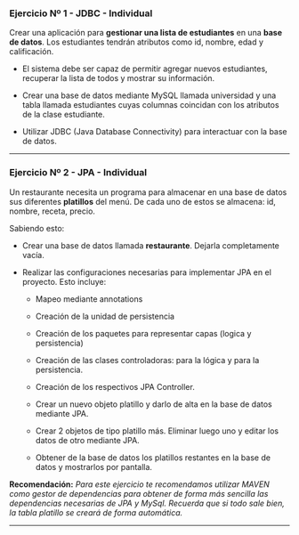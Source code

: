 ### Ejercicio Nº 1 - JDBC - Individual

Crear una aplicación para **gestionar una lista de estudiantes** en una **base de datos**. Los estudiantes tendrán atributos como id, nombre, edad y calificación.

- El sistema debe ser capaz de permitir agregar nuevos estudiantes, recuperar la lista de todos y mostrar su información.
    
- Crear una base de datos mediante MySQL llamada universidad y una tabla llamada estudiantes cuyas columnas coincidan con los atributos de la clase estudiante.
    
- Utilizar JDBC (Java Database Connectivity) para interactuar con la base de datos.
    
---

### Ejercicio Nº 2 - JPA - Individual

Un restaurante necesita un programa para almacenar en una base de datos sus diferentes **platillos** del menú. De cada uno de estos se almacena: id, nombre, receta, precio.

Sabiendo esto:

- Crear una base de datos llamada **restaurante**. Dejarla completamente vacía.
    
- Realizar las configuraciones necesarias para implementar JPA en el proyecto. Esto incluye:
    
    - Mapeo mediante annotations
        
    - Creación de la unidad de persistencia
        
    - Creación de los paquetes para representar capas (logica y persistencia)
        
    - Creación de las clases controladoras: para la lógica y para la persistencia.
        
    - Creación de los respectivos JPA Controller.
        
    - Crear un nuevo objeto platillo y darlo de alta en la base de datos mediante JPA.
        
    - Crear 2 objetos de tipo platillo más. Eliminar luego uno y editar los datos de otro mediante JPA.
        
    - Obtener de la base de datos los platillos restantes en la base de datos y mostrarlos por pantalla.
        

**Recomendación:** _Para este ejercicio te recomendamos utilizar MAVEN como gestor de dependencias para obtener de forma más sencilla las dependencias necesarias de JPA y MySql. Recuerda que si todo sale bien, la tabla platillo se creará de forma automática._

---
